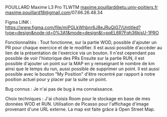 POUILLARD Maxime L3 Pro TLWTM
maxime.pouillard@etu.univ-poitiers.fr
maxime.pouillard18@gmail.com/07.66.26.48.34

Figma LINK : https://www.figma.com/file/miPGLkWhbnr6J8eJRuQjG7/Untitled?type=design&node-id=0%3A1&mode=design&t=pqEL6R7Fqh36kisU-1PRO

Fonctionnalités :
Tout fonctionne, sur la partie WOD, possible d'ajouter un PR pour chaque exercice et de le modifier. Il est aussi possible d'accèder au lien de la présentation de l'exercice via un bouton. Il n'est cependant pas possible de voir l'historique des PRs
Ensuite sur la partie RUN, il est possible d'ajouter un point sur la MAP en y renseignant le nombre de km ainsi que le temps du run, aussi possible de supprimer un point. Il est aussi possible avec le bouton "My Position" d'être recentré par rapport à notre position actuel pour y placer par la suite un point.

Bug connus : 
Je n'ai pas de bug à ma connaissance.

Choix techniques : 
J'ai choisis Room pour le stockage en base de mes données WOD et RUN. Utilisation de Picasso pour l'affichage d'image provenant d'une URL externe. La map est faite grâce à Open Street Map.
